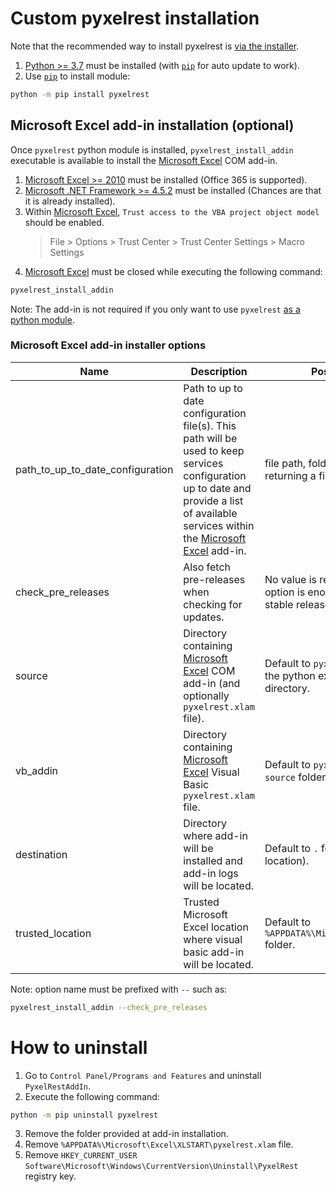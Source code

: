 # Custom pyxelrest installation

Note that the recommended way to install pyxelrest is [via the installer](installer.md).

1. [Python >= 3.7](https://www.python.org/downloads/) must be installed (with [`pip`](https://pip.pypa.io/en/stable/) for auto update to work).
2. Use [`pip`](https://pip.pypa.io/en/stable/) to install module:
```bash
python -m pip install pyxelrest
```

## Microsoft Excel add-in installation (optional)

Once `pyxelrest` python module is installed, `pyxelrest_install_addin` executable is available to install the [Microsoft Excel] COM add-in.

1. [Microsoft Excel >= 2010](https://products.office.com/en-us/excel) must be installed (Office 365 is supported).
2. [Microsoft .NET Framework >= 4.5.2](http://go.microsoft.com/fwlink/?linkid=328856) must be installed (Chances are that it is already installed).
3. Within [Microsoft Excel], `Trust access to the VBA project object model` should be enabled.
   > File > Options > Trust Center > Trust Center Settings > Macro Settings
4. [Microsoft Excel] must be closed while executing the following command:
```bash
pyxelrest_install_addin
```

Note: The add-in is not required if you only want to use `pyxelrest` [as a python module](#using-as-a-module).

### Microsoft Excel add-in installer options

| Name | Description | Possible values |
|------|-------------|-----------------|
| path_to_up_to_date_configuration | Path to up to date configuration file(s). This path will be used to keep services configuration up to date and provide a list of available services within the [Microsoft Excel] add-in. | file path, folder path or an URL returning a file content. |
| check_pre_releases | Also fetch pre-releases when checking for updates. | No value is required, providing the option is enough. Prompt only for stable releases by default. |
| source | Directory containing [Microsoft Excel] COM add-in (and optionally `pyxelrest.xlam` file). | Default to `pyxelrest_addin` folder in the python executable data directory. |
| vb_addin | Directory containing [Microsoft Excel] Visual Basic `pyxelrest.xlam` file. | Default to `pyxelrest.xlam` within `source` folder. |
| destination | Directory where add-in will be installed and add-in logs will be located. | Default to `.` folder (current location). |
| trusted_location | Trusted Microsoft Excel location where visual basic add-in will be located. | Default to `%APPDATA%\Microsoft\Excel\XLSTART` folder. |

Note: option name must be prefixed with `--` such as:
```bash
pyxelrest_install_addin --check_pre_releases
```

# How to uninstall

1. Go to `Control Panel/Programs and Features` and uninstall `PyxelRestAddIn`.
2. Execute the following command:
```bash
python -m pip uninstall pyxelrest
```
3. Remove the folder provided at add-in installation.
4. Remove `%APPDATA%\Microsoft\Excel\XLSTART\pyxelrest.xlam` file.
5. Remove `HKEY_CURRENT_USER` `Software\Microsoft\Windows\CurrentVersion\Uninstall\PyxelRest` registry key.

[Microsoft Excel]: https://products.office.com/en-us/excel
